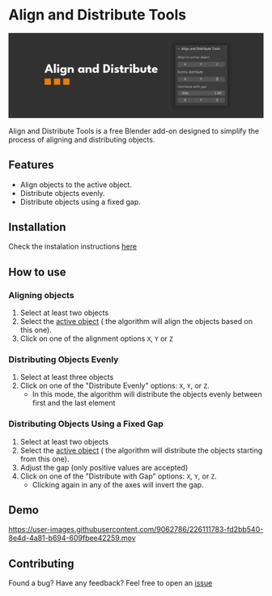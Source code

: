 # Align and Distribute Tools

<img width="900" alt="ALIGN-AND-DISTRIBUTE-ADD-ON-ACTIVE" src="./media/align-and-distribute-head.jpg"/>

Align and Distribute Tools is a free Blender add-on designed to simplify the process of aligning and distributing objects.

## Features

- Align objects to the active object.
- Distribute objects evenly.
- Distribute objects using a fixed gap.

## Installation

Check the instalation instructions [here](https://docs.blender.org/manual/en/latest/editors/preferences/addons.html#installing-add-ons)

## How to use

### Aligning objects

1. Select at least two objects
2. Select the [active object](https://docs.blender.org/manual/en/latest/scene_layout/object/selecting.html#selections-and-the-active-object) ( the algorithm will align the objects based on this one).
3. Click on one of the alignment options `X`, `Y` or `Z`

### Distributing Objects Evenly

1. Select at least three objects
2. Click on one of the "Distribute Evenly" options: `X`, `Y`, or `Z`.
   - In this mode, the algorithm will distribute the objects evenly between first and the last element

### Distributing Objects Using a Fixed Gap

1. Select at least two objects
2. Select the [active object](https://docs.blender.org/manual/en/latest/scene_layout/object/selecting.html#selections-and-the-active-object) ( the algorithm will distribute the objects starting from this one).
3. Adjust the gap (only positive values are accepted)
4. Click on one of the "Distribute with Gap" options: `X`, `Y`, or `Z`.
   - Clicking again in any of the axes will invert the gap.

## Demo

https://user-images.githubusercontent.com/9062786/226111783-fd2bb540-8e4d-4a81-b694-609fbee42259.mov

## Contributing

Found a bug? Have any feedback? Feel free to open an [issue](https://github.com/Tuily/bl-align-and-distribute/issues)
